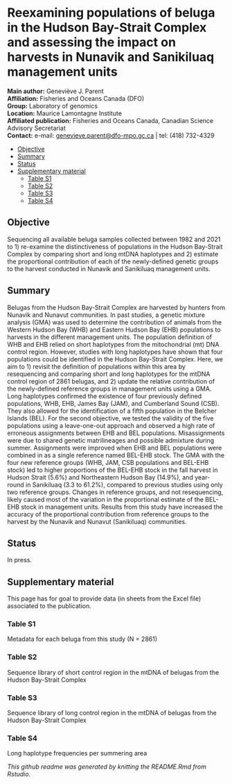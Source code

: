 Reexamining populations of beluga in the Hudson Bay-Strait Complex and
assessing the impact on harvests in Nunavik and Sanikiluaq management
units
================

**Main author:** Geneviève J. Parent  
**Affiliation:** Fisheries and Oceans Canada (DFO)  
**Group:** Laboratory of genomics  
**Location:** Maurice Lamontagne Institute  
**Affiliated publication:** Fisheries and Oceans Canada, Canadian
Science Advisory Secretariat  
**Contact:** e-mail: <genevieve.parent@dfo-mpo.gc.ca> \| tel: (418)
732-4329

-   [Objective](#objective)
-   [Summary](#summary)
-   [Status](#status)
-   [Supplementary material](#supplementary-material)
    -   [Table S1](#table-s1)
    -   [Table S2](#table-s2)
    -   [Table S3](#table-s3)
    -   [Table S4](#table-s4)

## Objective

Sequencing all available beluga samples collected between 1982 and 2021
to 1) re-examine the distinctiveness of populations in the Hudson
Bay-Strait Complex by comparing short and long mtDNA haplotypes and 2)
estimate the proportional contribution of each of the newly-defined
genetic groups to the harvest conducted in Nunavik and Sanikiluaq
management units.

## Summary

Belugas from the Hudson Bay-Strait Complex are harvested by hunters from
Nunavik and Nunavut communities. In past studies, a genetic mixture
analysis (GMA) was used to determine the contribution of animals from
the Western Hudson Bay (WHB) and Eastern Hudson Bay (EHB) populations to
harvests in the different management units. The population definition of
WHB and EHB relied on short haplotypes from the mitochondrial (mt) DNA
control region. However, studies with long haplotypes have shown that
four populations could be identified in the Hudson Bay-Strait Complex.
Here, we aim to 1) revisit the definition of populations within this
area by resequencing and comparing short and long haplotypes for the
mtDNA control region of 2861 belugas, and 2) update the relative
contribution of the newly-defined reference groups in management units
using a GMA. Long haplotypes confirmed the existence of four previously
defined populations, WHB, EHB, James Bay (JAM), and Cumberland Sound
(CSB). They also allowed for the identification of a fifth population in
the Belcher Islands (BEL). For the second objective, we tested the
validity of the five populations using a leave-one-out approach and
observed a high rate of erroneous assignments between EHB and BEL
populations. Misassignments were due to shared genetic matrilineages and
possible admixture during summer. Assignments were improved when EHB and
BEL populations were combined in as a single reference named BEL-EHB
stock. The GMA with the four new reference groups (WHB, JAM, CSB
populations and BEL-EHB stock) led to higher proportions of the BEL-EHB
stock in the fall harvest in Hudson Strait (5.6%) and Northeastern
Hudson Bay (14.9%), and year-round in Sanikiluaq (3.3 to 61.2%),
compared to previous studies using only two reference groups. Changes in
reference groups, and not resequencing, likely caused most of the
variation in the proportional estimate of the BEL-EHB stock in
management units. Results from this study have increased the accuracy of
the proportional contribution from reference groups to the harvest by
the Nunavik and Nunavut (Sanikiluaq) communities.

## Status

In press.

## Supplementary material

This page has for goal to provide data (in sheets from the Excel file)
associated to the publication.

### Table S1

Metadata for each beluga from this study (N = 2861)

### Table S2

Sequence library of short control region in the mtDNA of belugas from
the Hudson Bay-Strait Complex

### Table S3

Sequence library of long control region in the mtDNA of belugas from the
Hudson Bay-Strait Complex

### Table S4

Long haplotype frequencies per summering area

*This github readme was generated by knitting the README.Rmd from
Rstudio.*
